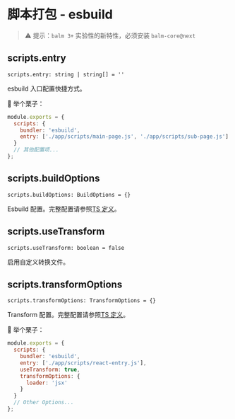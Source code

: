 # 脚本打包 - esbuild

> ⚠️ 提示：`balm 3+` 实验性的新特性，必须安装 `balm-core@next`

## scripts.entry

`scripts.entry: string | string[] = ''`

esbuild 入口配置快捷方式。

:chestnut: 举个栗子：

```js
module.exports = {
  scripts: {
    bundler: 'esbuild',
    entry: ['./app/scripts/main-page.js', './app/scripts/sub-page.js']
  }
  // 其他配置项...
};
```

## scripts.buildOptions

`scripts.buildOptions: BuildOptions = {}`

Esbuild 配置。完整配置请参照[TS 定义](https://github.com/evanw/esbuild/blob/master/lib/types.ts)。

## scripts.useTransform

`scripts.useTransform: boolean = false`

启用自定义转换文件。

## scripts.transformOptions

`scripts.transformOptions: TransformOptions = {}`

Transform 配置。完整配置请参照[TS 定义](https://github.com/evanw/esbuild/blob/master/lib/types.ts)。

:chestnut: 举个栗子：

```js
module.exports = {
  scripts: {
    bundler: 'esbuild',
    entry: ['./app/scripts/react-entry.js'],
    useTransform: true,
    transformOptions: {
      loader: 'jsx'
    }
  }
  // Other Options...
};
```
